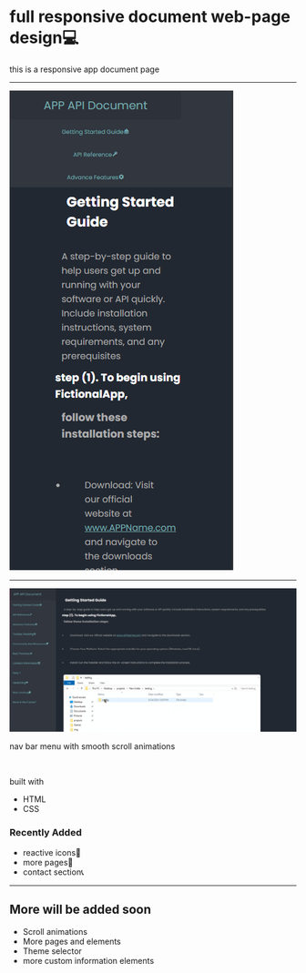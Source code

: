 # full responsive document web-page design💻
<p>this is a responsive app document page</p>
<hr>
<img src="pic1.png" alt="a mobile viewof the website">
<hr>
<img src="pic2.png" alt="full website view of the app">
<p>nav bar menu with smooth scroll animations</p><br>
<p>built with</p>
<ul>
  <li>HTML</li>
  <li>CSS</li>
</ul>
<h3>Recently Added</h3>
<ul>
  <li>reactive icons🔴</li>
  <li>more pages📰</li>
  <li>contact section📞</li>
</ul>
<hr>
<h2>More will be added soon</h2>
<ul>
  <li>Scroll animations</li>
  <li>More pages and elements</li>
  <li>Theme selector</li>
  <li>more custom information elements</li>
</ul>
